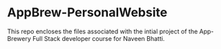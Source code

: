 # AppBrew-PersonalWebsite
This repo encloses the files associated with the intial project of the App-Brewery Full Stack developer course for Naveen Bhatti.